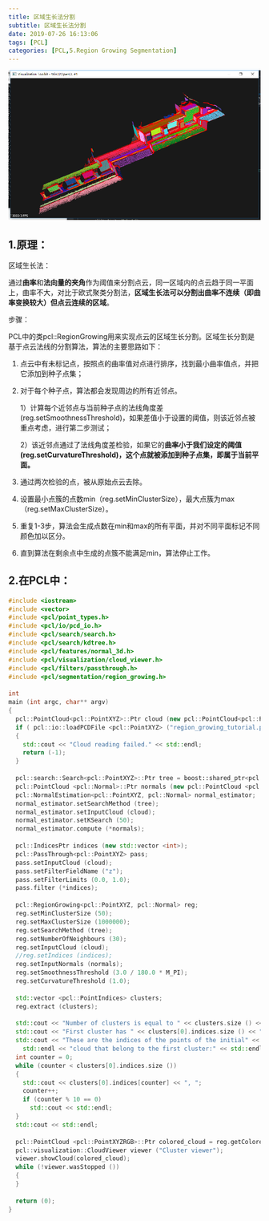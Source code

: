 ```yaml
---
title: 区域生长法分割
subtitle: 区域生长法分割
date: 2019-07-26 16:13:06
tags: [PCL]
categories: [PCL,5.Region Growing Segmentation]
---
```


![result](regiongrowing/result.png)

<!--more-->

## 1.原理：

区域生长法：

通过**曲率**和**法向量的夹角**作为阈值来分割点云，同一区域内的点云趋于同一平面上，曲率不大，对比于欧式聚类分割法，**区域生长法可以分割出曲率不连续（即曲率变换较大）但点云连续的区域**。

步骤：

PCL中的类pcl::RegionGrowing用来实现点云的区域生长分割。区域生长分割是基于点云法线的分割算法，算法的主要思路如下：

1. 点云中有未标记点，按照点的曲率值对点进行排序，找到最小曲率值点，并把它添加到种子点集；

2. 对于每个种子点，算法都会发现周边的所有近邻点。

   1）计算每个近邻点与当前种子点的法线角度差(reg.setSmoothnessThreshold)，如果差值小于设置的阈值，则该近邻点被重点考虑，进行第二步测试；

   2）该近邻点通过了法线角度差检验，如果它的**曲率小于我们设定的阈值(reg.setCurvatureThreshold)，这个点就被添加到种子点集，即属于当前平面。**

3. 通过两次检验的点，被从原始点云去除。

4. 设置最小点簇的点数min（reg.setMinClusterSize），最大点簇为max（reg.setMaxClusterSize）。

5. 重复1-3步，算法会生成点数在min和max的所有平面，并对不同平面标记不同颜色加以区分。

6. 直到算法在剩余点中生成的点簇不能满足min，算法停止工作。

   

## 2.在PCL中：

```C++
#include <iostream>
#include <vector>
#include <pcl/point_types.h>
#include <pcl/io/pcd_io.h>
#include <pcl/search/search.h>
#include <pcl/search/kdtree.h>
#include <pcl/features/normal_3d.h>
#include <pcl/visualization/cloud_viewer.h>
#include <pcl/filters/passthrough.h>
#include <pcl/segmentation/region_growing.h>

int
main (int argc, char** argv)
{
  pcl::PointCloud<pcl::PointXYZ>::Ptr cloud (new pcl::PointCloud<pcl::PointXYZ>);
  if ( pcl::io::loadPCDFile <pcl::PointXYZ> ("region_growing_tutorial.pcd", *cloud) == -1)
  {
    std::cout << "Cloud reading failed." << std::endl;
    return (-1);
  }

  pcl::search::Search<pcl::PointXYZ>::Ptr tree = boost::shared_ptr<pcl::search::Search<pcl::PointXYZ> > (new pcl::search::KdTree<pcl::PointXYZ>);
  pcl::PointCloud <pcl::Normal>::Ptr normals (new pcl::PointCloud <pcl::Normal>);
  pcl::NormalEstimation<pcl::PointXYZ, pcl::Normal> normal_estimator;
  normal_estimator.setSearchMethod (tree);
  normal_estimator.setInputCloud (cloud);
  normal_estimator.setKSearch (50);
  normal_estimator.compute (*normals);

  pcl::IndicesPtr indices (new std::vector <int>);
  pcl::PassThrough<pcl::PointXYZ> pass;
  pass.setInputCloud (cloud);
  pass.setFilterFieldName ("z");
  pass.setFilterLimits (0.0, 1.0);
  pass.filter (*indices);

  pcl::RegionGrowing<pcl::PointXYZ, pcl::Normal> reg;
  reg.setMinClusterSize (50);
  reg.setMaxClusterSize (1000000);
  reg.setSearchMethod (tree);
  reg.setNumberOfNeighbours (30);
  reg.setInputCloud (cloud);
  //reg.setIndices (indices);
  reg.setInputNormals (normals);
  reg.setSmoothnessThreshold (3.0 / 180.0 * M_PI);
  reg.setCurvatureThreshold (1.0);

  std::vector <pcl::PointIndices> clusters;
  reg.extract (clusters);

  std::cout << "Number of clusters is equal to " << clusters.size () << std::endl;
  std::cout << "First cluster has " << clusters[0].indices.size () << " points." << endl;
  std::cout << "These are the indices of the points of the initial" <<
    std::endl << "cloud that belong to the first cluster:" << std::endl;
  int counter = 0;
  while (counter < clusters[0].indices.size ())
  {
    std::cout << clusters[0].indices[counter] << ", ";
    counter++;
    if (counter % 10 == 0)
      std::cout << std::endl;
  }
  std::cout << std::endl;

  pcl::PointCloud <pcl::PointXYZRGB>::Ptr colored_cloud = reg.getColoredCloud ();
  pcl::visualization::CloudViewer viewer ("Cluster viewer");
  viewer.showCloud(colored_cloud);
  while (!viewer.wasStopped ())
  {
  }

  return (0);
}
```



